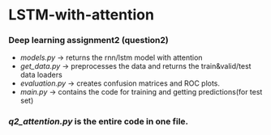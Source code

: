 # LSTM-with-attention
### Deep learning assignment2 (question2)


- <i>models.py</i> -> returns the rnn/lstm model with attention
- <i>get_data.py</i> -> preprocesses the data and returns the train&valid/test data loaders
- <i>evaluation.py</i> -> creates confusion matrices and ROC plots.
- <i>main.py</i> -> contains the code for training and getting predictions(for test set) 

### <i>q2_attention.py</i> is the entire code in one file.
